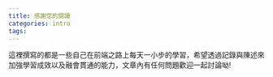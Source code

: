 ```yaml
---
title: 感謝您的閱讀
categories: intro
tags:
---
```

這裡撰寫的都是一些自己在前端之路上每天一小步的學習，希望透過記錄與陳述來加強學習成效以及融會貫通的能力，文章內有任何問題歡迎一起討論呦!

<!-- ## Quick Start

### Create a new post

``` bash
$ hexo new "My New Post"
```

More info: [Writing](https://hexo.io/docs/writing.html)

### Run server

``` bash
$ hexo server
```

More info: [Server](https://hexo.io/docs/server.html)

### Generate static files

``` bash
$ hexo generate
```

More info: [Generating](https://hexo.io/docs/generating.html)

### Deploy to remote sites

``` bash
$ hexo deploy
```

More info: [Deployment](https://hexo.io/docs/one-command-deployment.html) -->
